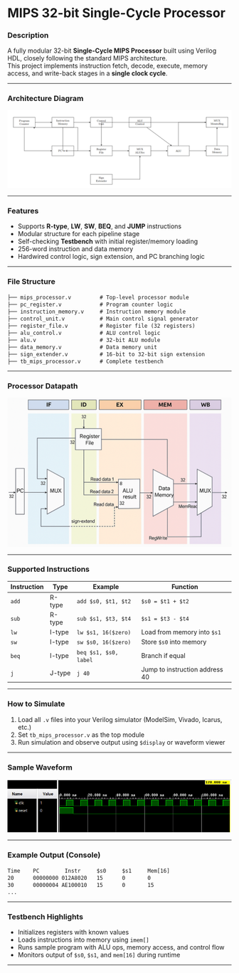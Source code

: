 # MIPS 32-bit Single-Cycle Processor

### Description
A fully modular 32-bit **Single-Cycle MIPS Processor** built using Verilog HDL, closely following the standard MIPS architecture.  
This project implements instruction fetch, decode, execute, memory access, and write-back stages in a **single clock cycle**.

---

### Architecture Diagram  
![MIPS Architecture Block Diagram](https://github.com/Srikar109755/32-bit-Single_Cycle-MIPS-processor/blob/main/images/Block_Diagram.png)

---

### Features
- Supports **R-type**, **LW**, **SW**, **BEQ**, and **JUMP** instructions  
- Modular structure for each pipeline stage  
- Self-checking **Testbench** with initial register/memory loading  
- 256-word instruction and data memory  
- Hardwired control logic, sign extension, and PC branching logic

---

### File Structure
```
├── mips_processor.v         # Top-level processor module
├── pc_register.v            # Program counter logic
├── instruction_memory.v     # Instruction memory module
├── control_unit.v           # Main control signal generator
├── register_file.v          # Register file (32 registers)
├── alu_control.v            # ALU control logic
├── alu.v                    # 32-bit ALU module
├── data_memory.v            # Data memory unit
├── sign_extender.v          # 16-bit to 32-bit sign extension
├── tb_mips_processor.v      # Complete testbench
```

---

### Processor Datapath  
![MIPS Datapath Diagram](https://github.com/Srikar109755/32-bit-Single_Cycle-MIPS-processor/blob/main/images/DataPath_Diagram.png)

---

### Supported Instructions
| Instruction | Type   | Example               | Function                                |
|------------|--------|------------------------|------------------------------------------|
| `add`      | R-type | `add $s0, $t1, $t2`    | `$s0 = $t1 + $t2`                        |
| `sub`      | R-type | `sub $s1, $t3, $t4`    | `$s1 = $t3 - $t4`                        |
| `lw`       | I-type | `lw $s1, 16($zero)`    | Load from memory into `$s1`             |
| `sw`       | I-type | `sw $s0, 16($zero)`    | Store `$s0` into memory                 |
| `beq`      | I-type | `beq $s1, $s0, label`  | Branch if equal                         |
| `j`        | J-type | `j 40`                 | Jump to instruction address 40          |

---

### How to Simulate
1. Load all `.v` files into your Verilog simulator (ModelSim, Vivado, Icarus, etc.)
2. Set `tb_mips_processor.v` as the top module
3. Run simulation and observe output using `$display` or waveform viewer

---

### Sample Waveform  
![Simulation Waveform](https://github.com/Srikar109755/32-bit-Single_Cycle-MIPS-processor/blob/main/Outputs/Waveform.png)

---

### Example Output (Console)
```
Time    PC        Instr     $s0     $s1     Mem[16]
20      00000000 012A8020   15      0       0
30      00000004 AE100010   15      0       15
...
```

---

### Testbench Highlights
- Initializes registers with known values  
- Loads instructions into memory using `imem[]`  
- Runs sample program with ALU ops, memory access, and control flow  
- Monitors output of `$s0`, `$s1`, and `mem[16]` during runtime  

---
